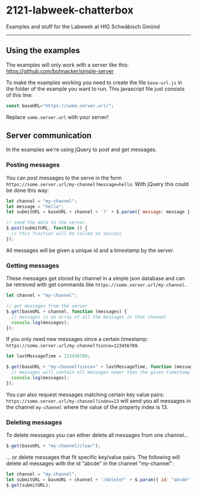 # 2121-labweek-chatterbox

Examples and stuff for the Labweek at HfG Schwäbisch Gmünd

---

## Using the examples

The examples will only work with a server like this:
https://github.com/bohnacker/simple-server

To make the examples working you need to create the file `base-url.js` in the folder of the example you want to run. This javascript file just consists of this line:

``` javascript
const baseURL="https://some.server.url/";   
```

Replace `some.server.url` with your server!

## Server communication

In the examples we're using jQuery to post and get messages. 

### Posting messages

You can post messages to the serve in the form `https://some.server.url/my-channel?message=hello`. With jQuery this could be done this way:

```javascript
let channel = "my-channel";
let message = "hello";
let submitURL = baseURL + channel + '?' + $.param({ message: message });

// send the data to the server. 
$.post(submitURL, function () {
  // this function will be called on success
});
``` 

All messages will be given a unique id and a timestamp by the server.

### Getting messages

These messages get stored by channel in a simple json database and can be retreived with get commands like `https://some.server.url/my-channel`.

```javascript
let channel = "my-channel";

// get messages from the server
$.get(baseURL + channel, function (messages) {
  // messages is an array of all the messages in that channel
  console.log(messages);
});
```

If you only need new messages since a certain timestamp: 
`https://some.server.url/my-channel?since=123456789`.

```javascript
let lastMessageTime = 123456789;

$.get(baseURL + "my-channel?since=" + lastMessageTime, function (messages) {
  // messages will contain all messages newer than the given timestamp
  console.log(messages);
});
```

You can also request messages matching certain key value pairs: 
`https://some.server.url/my-channel?index=13` will send you all messages in the channel `my-channel` where the value of the property index is 13.  


### Deleting messages

To delete messages you can either delete all messages from one channel...

```javascript
$.get(baseURL + "my-channel/clear");
```

... or delete messages that fit specific key/value pairs. The following will delete all messages with the id "abcde" in the channel "my-channel":

```javascript
let channel = "my-channel";
let submitURL = baseURL + channel + '/delete?' + $.param({ id: "abcde" });
$.get(submitURL);
```

